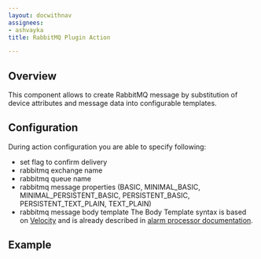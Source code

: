 ```yaml
---
layout: docwithnav
assignees:
- ashvayka
title: RabbitMQ Plugin Action

---
```


## Overview

This component allows to create RabbitMQ message by substitution of device attributes and message data into configurable templates.

## Configuration

During action configuration you are able to specify following:
- set flag to confirm  delivery
- rabbitmq exchange name
- rabbitmq queue name
- rabbitmq message properties (BASIC, MINIMAL_BASIC, MINIMAL_PERSISTENT_BASIC, PERSISTENT_BASIC, PERSISTENT_TEXT_PLAIN, TEXT_PLAIN)
- rabbitmq message body template
The Body Template syntax is based on [Velocity](https://velocity.apache.org/)
and is already described in [alarm processor documentation](/docs/reference/processors/alarm-deduplication-processor/#configuration).

## Example
